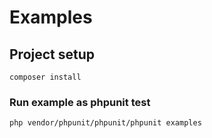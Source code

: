 # Examples

## Project setup
```
composer install
```

### Run example as phpunit test
```
php vendor/phpunit/phpunit/phpunit examples
```
